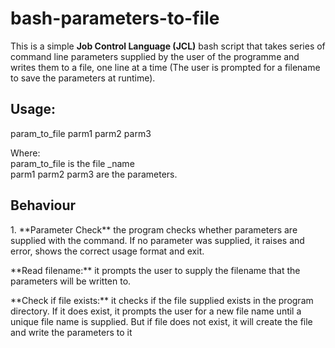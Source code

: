 # bash-parameters-to-file
This is a simple **Job Control Language (JCL)** bash script that takes series of command line parameters supplied by the user of the programme and writes them to a file, one line at a time (The user is prompted for a filename to save the parameters at runtime).


## Usage:
param_to_file parm1 parm2 parm3 <br />

Where: <br /> param_to_file is the file _name <br />
parm1 parm2 parm3 are the parameters. <br />

## Behaviour
<p>
1. **Parameter Check** the program checks whether parameters are supplied with the command. If no parameter was supplied, it raises and error, shows the correct usage format and exit. </p>
<p>
**Read filename:** it prompts the user to supply the filename that the parameters will be written to. </p>
<p>
**Check if file exists:** it checks if the file supplied exists in the program directory. If it does exist, it prompts the user for a new file name until a unique file name is supplied. But if file does not exist, it will create the file and write the parameters to it</p>
